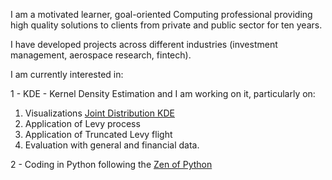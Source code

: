 I am a motivated learner, goal-oriented Computing professional providing high quality solutions to clients from private and public sector for ten years.

I have developed projects across different industries (investment management, aerospace research, fintech).

I am currently interested in: 

1 - KDE - Kernel Density Estimation and I am working on it, particularly on:
   1. Visualizations [Joint Distribution KDE](https://github.com/lenosr/markdown-portfolio/raw/master/_includes/GifJointDist.gif)
   2. Application of Levy process
   3. Application of Truncated Levy flight
   4. Evaluation with general and financial data.

2 - Coding in Python following the [Zen of Python](https://www.python.org/dev/peps/pep-0020/#id2)

